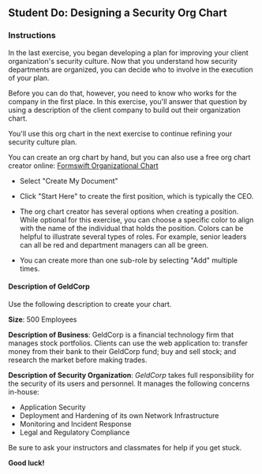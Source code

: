 ## Student Do: Designing a Security Org Chart

### Instructions

In the last exercise, you began developing a plan for improving your client organization's security culture. Now that you understand how security departments are organized, you can decide who to involve in the execution of your plan.

Before you can do that, however, you need to know who works for the company in the first place. In this exercise, you'll answer that question by using a description of the client company to build out their organization chart.

You'll use this org chart in the next exercise to continue refining your security culture plan.

You can create an org chart by hand, but you can also use a free org chart creator online: [Formswift Organizational Chart](https://formswift.com/organizational-chart)

  - Select "Create My Document"
  
  - Click "Start Here" to create the first position, which is typically the CEO.
  
  - The org chart creator has several options when creating a position. While optional for this exercise, you can choose a specific color to align with the name of the individual that holds the position. Colors can be helpful to illustrate several types of roles. For example, senior leaders can all be red and department managers can all be green.
  
  - You can create more than one sub-role by selecting "Add" multiple times.

#### Description of GeldCorp

Use the following description to create your chart. 

**Size**: 500 Employees

**Description of Business**: GeldCorp is a financial technology firm that manages stock portfolios. Clients can use the web application to: transfer money from their bank to their GeldCorp fund; buy and sell stock; and research the market before making trades.

**Description of Security Organization**: _GeldCorp_ takes full responsibility for the security of its users and personnel. It manages the following concerns in-house:
  - Application Security
  - Deployment and Hardening of its own Network Infrastructure
  - Monitoring and Incident Response
  - Legal and Regulatory Compliance

Be sure to ask your instructors and classmates for help if you get stuck.

**Good luck!**